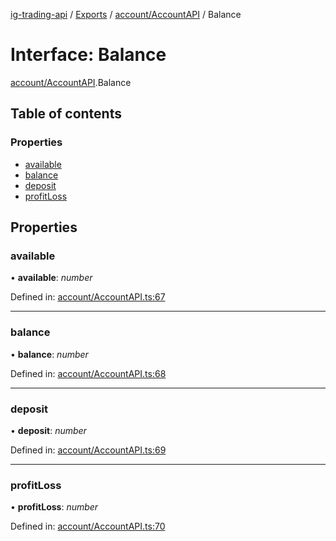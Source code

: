 [ig-trading-api](../README.md) / [Exports](../modules.md) / [account/AccountAPI](../modules/account_accountapi.md) / Balance

# Interface: Balance

[account/AccountAPI](../modules/account_accountapi.md).Balance

## Table of contents

### Properties

- [available](account_accountapi.balance.md#available)
- [balance](account_accountapi.balance.md#balance)
- [deposit](account_accountapi.balance.md#deposit)
- [profitLoss](account_accountapi.balance.md#profitloss)

## Properties

### available

• **available**: _number_

Defined in: [account/AccountAPI.ts:67](https://github.com/bennycode/ig-trading-api/blob/a8e1c4a/src/account/AccountAPI.ts#L67)

---

### balance

• **balance**: _number_

Defined in: [account/AccountAPI.ts:68](https://github.com/bennycode/ig-trading-api/blob/a8e1c4a/src/account/AccountAPI.ts#L68)

---

### deposit

• **deposit**: _number_

Defined in: [account/AccountAPI.ts:69](https://github.com/bennycode/ig-trading-api/blob/a8e1c4a/src/account/AccountAPI.ts#L69)

---

### profitLoss

• **profitLoss**: _number_

Defined in: [account/AccountAPI.ts:70](https://github.com/bennycode/ig-trading-api/blob/a8e1c4a/src/account/AccountAPI.ts#L70)
